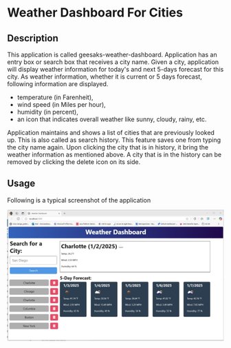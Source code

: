 # Weather Dashboard For Cities

## Description

This application is called geesaks-weather-dashboard.
Application has an entry box or search box that receives a city name.
Given a city, application will display weather information for today's and next 5-days forecast for this city.
As weather information, whether it is current or 5 days forecast, following information are displayed.

- temperature (in Farenheit),
- wind speed (in Miles per hour),
- humidity (in percent),
- an icon that indicates overall weather like sunny, cloudy, rainy, etc.

Application maintains and shows a list of cities that are previously looked up. This is also called as search history. This feature saves one from typing the city name again. Upon clicking the city that is in history, it bring the weather information as mentioned above. A city that is in the history can be removed by clicking the delete icon on its side.

## Usage

Following is a typical screenshot of the application

![main screenshot](/Develop/assets/images/screenshot01-geesaks-weather-dashboard.jpg)
